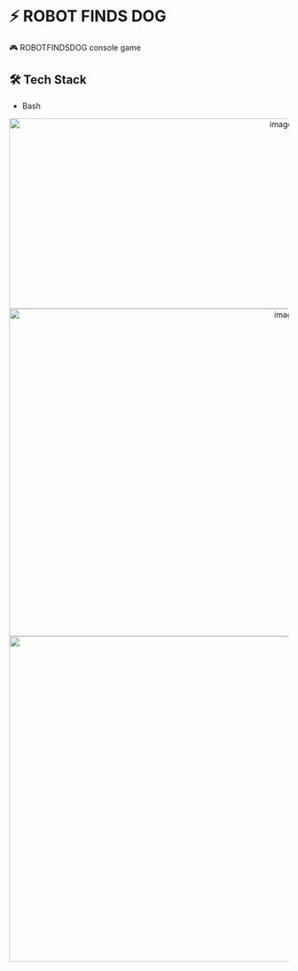 # ⚡️ ROBOT FINDS DOG

🎮 ROBOTFINDSDOG console game

## 🛠 Tech Stack

- Bash

<div align="center">
<img width="964" height="343" alt="image" src="https://github.com/user-attachments/assets/f2f5e547-1589-4606-95c3-ad5a7e2d1b1f" />
<img width="980" height="590" alt="image" src="https://github.com/user-attachments/assets/7af026cb-61f6-4d18-ad4f-0b984744cf0e" />
<img width="1072" height="586" alt="image" src="https://github.com/user-attachments/assets/1f02c5bd-bb56-44d2-92a8-704fa1abe52d" />
</div>


